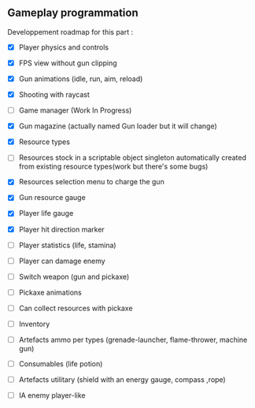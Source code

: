 ## Gameplay programmation
Developpement roadmap for this part :
- [x] Player physics and controls
- [x] FPS view without gun clipping
- [x] Gun animations (idle, run, aim, reload)
- [x] Shooting with raycast
- [ ] Game manager (Work In Progress)
- [x] Gun magazine (actually named Gun loader but it will change)
- [x] Resource types
- [ ] Resources stock in a scriptable object singleton automatically created from existing resource types(work but there's some bugs)
- [X] Resources selection menu to charge the gun
- [x] Gun resource gauge
- [x] Player life gauge
- [x] Player hit direction marker
- [ ] Player statistics (life, stamina)
- [ ] Player can damage enemy
- [ ] Switch weapon (gun and pickaxe)
- [ ] Pickaxe animations
- [ ] Can collect resources with pickaxe
- [ ] Inventory
- [ ] Artefacts ammo per types (grenade-launcher, flame-thrower, machine gun)
- [ ] Consumables (life potion)
- [ ] Artefacts utilitary (shield with an energy gauge, compass ,rope)
- [ ] IA enemy player-like

